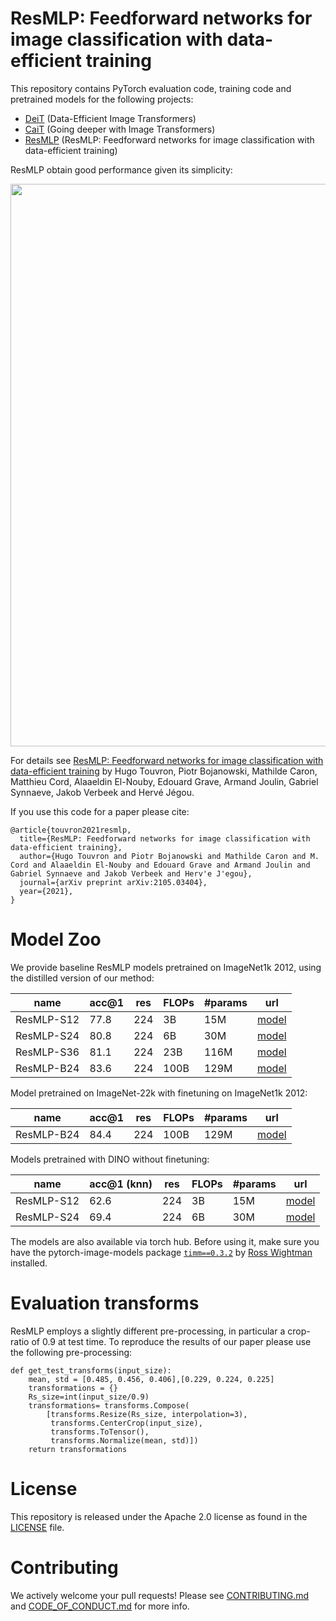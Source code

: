 
# ResMLP: Feedforward networks for image classification with data-efficient training

This repository contains PyTorch evaluation code, training code and pretrained models for the following projects:
* [DeiT](README.md) (Data-Efficient Image Transformers) 
* [CaiT](README_cait.md) (Going deeper with Image Transformers)
* [ResMLP](README_resmlp.md) (ResMLP: Feedforward networks for image classification with data-efficient training)

ResMLP obtain good performance given its simplicity:

<p align="center">
  <img width="900"  src=".github/resmlp.png">
</p>

For details see [ResMLP: Feedforward networks for image classification with data-efficient training](https://arxiv.org/abs/2105.03404) by Hugo Touvron, Piotr Bojanowski, Mathilde Caron, Matthieu Cord, Alaaeldin El-Nouby, Edouard Grave, Armand Joulin, Gabriel Synnaeve, Jakob Verbeek and Hervé Jégou.

If you use this code for a paper please cite:

```
@article{touvron2021resmlp,
  title={ResMLP: Feedforward networks for image classification with data-efficient training},
  author={Hugo Touvron and Piotr Bojanowski and Mathilde Caron and M. Cord and Alaaeldin El-Nouby and Edouard Grave and Armand Joulin and Gabriel Synnaeve and Jakob Verbeek and Herv'e J'egou},
  journal={arXiv preprint arXiv:2105.03404},
  year={2021},
}
```

# Model Zoo

We provide baseline ResMLP models pretrained on ImageNet1k 2012, using the distilled version of our method:

| name | acc@1 | res | FLOPs| #params | url |
| --- | --- | --- | --- | --- | --- | 
| ResMLP-S12 | 77.8 | 224 |3B| 15M| [model](https://dl.fbaipublicfiles.com/deit/resmlp_12_dist.pth) |
| ResMLP-S24| 80.8 | 224 |  6B |30M | [model](https://dl.fbaipublicfiles.com/deit/resmlp_24_dist.pth) |
| ResMLP-S36 | 81.1 | 224 |  23B |116M | [model](https://dl.fbaipublicfiles.com/deit/resmlp_36_dist.pth) |
| ResMLP-B24 |83.6 | 224 |  100B |129M | [model](https://dl.fbaipublicfiles.com/deit/resmlpB_24_dist.pth) |

Model pretrained on ImageNet-22k with finetuning on ImageNet1k 2012:

| name | acc@1 | res | FLOPs| #params | url |
| --- | --- | --- | --- | --- | --- | 
| ResMLP-B24 |84.4 | 224 |  100B |129M | [model](https://dl.fbaipublicfiles.com/deit/resmlpB_24_22k.pth) |

Models pretrained with DINO without finetuning:

| name | acc@1 (knn)| res | FLOPs| #params | url |
| --- | --- | --- | --- | --- | --- | 
| ResMLP-S12 | 62.6 | 224 |3B| 15M| [model](https://dl.fbaipublicfiles.com/deit/resmlp_12_dino.pth) |
| ResMLP-S24| 69.4 | 224 |  6B |30M | [model](https://dl.fbaipublicfiles.com/deit/resmlp_24_dino.pth) |

The models are also available via torch hub.
Before using it, make sure you have the pytorch-image-models package [`timm==0.3.2`](https://github.com/rwightman/pytorch-image-models) by [Ross Wightman](https://github.com/rwightman) installed. 

# Evaluation transforms

ResMLP employs a slightly different pre-processing, in particular a crop-ratio of 0.9 at test time. To reproduce the results of our paper please use the following pre-processing:

```
def get_test_transforms(input_size):
    mean, std = [0.485, 0.456, 0.406],[0.229, 0.224, 0.225]    
    transformations = {}
    Rs_size=int(input_size/0.9)
    transformations= transforms.Compose(
        [transforms.Resize(Rs_size, interpolation=3),
         transforms.CenterCrop(input_size),
         transforms.ToTensor(),
         transforms.Normalize(mean, std)])
    return transformations
 ```  

# License
This repository is released under the Apache 2.0 license as found in the [LICENSE](LICENSE) file.

# Contributing
We actively welcome your pull requests! Please see [CONTRIBUTING.md](.github/CONTRIBUTING.md) and [CODE_OF_CONDUCT.md](.github/CODE_OF_CONDUCT.md) for more info.

